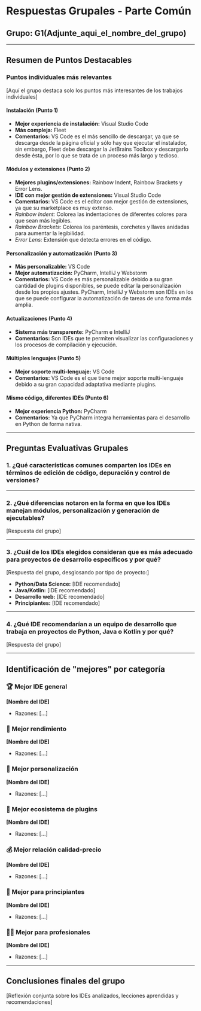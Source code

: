 # Respuestas Grupales - Parte Común

## Grupo: G1(Adjunte_aqui_el_nombre_del_grupo)
---

## Resumen de Puntos Destacables

### Puntos individuales más relevantes
[Aquí el grupo destaca solo los puntos más interesantes de los trabajos individuales]

#### Instalación (Punto 1)
- **Mejor experiencia de instalación:** Visual Studio Code
- **Más compleja:** Fleet
- **Comentarios:** VS Code es el más sencillo de descargar, ya que se descarga desde la página oficial y sólo hay que ejecutar el instalador, sin embargo, Fleet debe descargar la JetBrains Toolbox y descargarlo desde ésta, por lo que se trata de un proceso más largo y tedioso.

#### Módulos y extensiones (Punto 2)
- **Mejores plugins/extensiones:** Rainbow Indent, Rainbow Brackets y Error Lens.
- **IDE con mejor gestión de extensiones:** Visual Studio Code
- **Comentarios:** VS Code es el editor con mejor gestión de extensiones, ya que su marketplace es muy extenso. 
- *Rainbow Indent:* Colorea las indentaciones de diferentes colores para que sean más legibles.
- *Rainbow Brackets:* Colorea los paréntesis, corchetes y llaves anidadas para aumentar la legibilidad.
- *Error Lens:* Extensión que detecta errores en el código. 

#### Personalización y automatización (Punto 3)
- **Más personalizable:** VS Code
- **Mejor automatización:** PyCharm, IntelliJ y Webstorm
- **Comentarios:** VS Code es más personalizable debido a su gran cantidad de plugins disponibles, se puede editar la personalización desde los propios ajustes. PyCharm, IntelliJ y Webstorm son IDEs en los que se puede configurar la automatización de tareas de una forma más amplia.

#### Actualizaciones (Punto 4)
- **Sistema más transparente:** PyCharm e IntelliJ 
- **Comentarios:** Son IDEs que te permiten visualizar las configuraciones y los procesos de compilación y ejecución.

#### Múltiples lenguajes (Punto 5)
- **Mejor soporte multi-lenguaje:** VS Code
- **Comentarios:** VS Code es el que tiene mejor soporte multi-lenguaje debido a su gran capacidad adaptativa mediante plugins. 

#### Mismo código, diferentes IDEs (Punto 6)
- **Mejor experiencia Python:** PyCharm
- **Comentarios:** Ya que PyCharm integra herramientas para el desarrollo en Python de forma nativa.
---

## Preguntas Evaluativas Grupales

### 1. ¿Qué características comunes comparten los IDEs en términos de edición de código, depuración y control de versiones?



---

### 2. ¿Qué diferencias notaron en la forma en que los IDEs manejan módulos, personalización y generación de ejecutables?

[Respuesta del grupo]

---

### 3. ¿Cuál de los IDEs elegidos consideran que es más adecuado para proyectos de desarrollo específicos y por qué?

[Respuesta del grupo, desglosando por tipo de proyecto:]
- **Python/Data Science:** [IDE recomendado]
- **Java/Kotlin:** [IDE recomendado]
- **Desarrollo web:** [IDE recomendado]
- **Principiantes:** [IDE recomendado]

---

### 4. ¿Qué IDE recomendarían a un equipo de desarrollo que trabaja en proyectos de Python, Java o Kotlin y por qué?

[Respuesta del grupo]

---

## Identificación de "mejores" por categoría

### 🏆 Mejor IDE general
**[Nombre del IDE]**
- Razones: [...]

### 🚀 Mejor rendimiento
**[Nombre del IDE]**
- Razones: [...]

### 🎨 Mejor personalización
**[Nombre del IDE]**
- Razones: [...]

### 🔌 Mejor ecosistema de plugins
**[Nombre del IDE]**
- Razones: [...]

### 💰 Mejor relación calidad-precio
**[Nombre del IDE]**
- Razones: [...]

### 👶 Mejor para principiantes
**[Nombre del IDE]**
- Razones: [...]

### 👨‍💼 Mejor para profesionales
**[Nombre del IDE]**
- Razones: [...]

---

## Conclusiones finales del grupo

[Reflexión conjunta sobre los IDEs analizados, lecciones aprendidas y recomendaciones]
